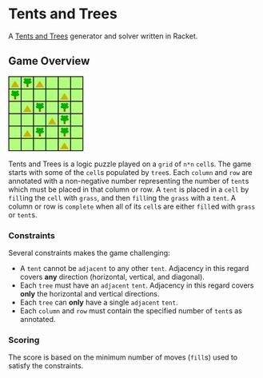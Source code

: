 # Tents and Trees

A [Tents and Trees](https://www.reddit.com/r/IndieGaming/comments/93njyo/tents_trees_is_a_logic_puzzle_with_friendly/) generator and solver written in Racket.

## Game Overview

![tents and trees](./logic_tents_small.gif)

Tents and Trees is a logic puzzle played on a `grid` of `n*n` `cell`s. The game starts with some of the `cell`s populated by `tree`s. Each `column` and `row` are annotated with a non-negative number representing the number of `tent`s which must be placed in that column or row. A `tent` is placed in a `cell` by `fill`ing the `cell` with `grass`, and then `fill`ing the `grass` with a `tent`. A column or row is `complete` when all of its `cell`s are either `fill`ed with `grass` or `tent`s.

### Constraints

Several constraints makes the game challenging:

* A `tent` cannot be `adjacent` to any other `tent`. Adjacency in this regard covers **any** direction (horizontal, vertical, and diagonal).
* Each `tree` must have an `adjacent` `tent`. Adjacency in this regard covers **only** the horizontal and vertical directions.
* Each `tree` can **only** have a single `adjacent` `tent`.
* Each `column` and `row` must contain the specified number of `tent`s as annotated.

### Scoring

The score is based on the minimum number of moves (`fill`s) used to satisfy the constraints.
